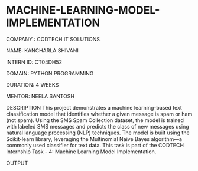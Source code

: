 # MACHINE-LEARNING-MODEL-IMPLEMENTATION

COMPANY : CODTECH IT SOLUTIONS

NAME: KANCHARLA SHIVANI

INTERN ID: CT04DH52

DOMAIN: PYTHON PROGRAMMING

DURATION: 4 WEEKS

MENTOR: NEELA SANTOSH

DESCRIPTION
This project demonstrates a machine learning-based text classification model that identifies whether a given message is spam or ham (not spam). Using the SMS Spam Collection dataset, the model is trained with labeled SMS messages and predicts the class of new messages using natural language processing (NLP) techniques.
The model is built using the Scikit-learn library, leveraging the Multinomial Naive Bayes algorithm—a commonly used classifier for text data. This task is part of the CODTECH Internship Task - 4: Machine Learning Model Implementation.

OUTPUT
<!-- Uploading "Screenshot 2025-07-25 at 6.44.44 PM.png"... -->
